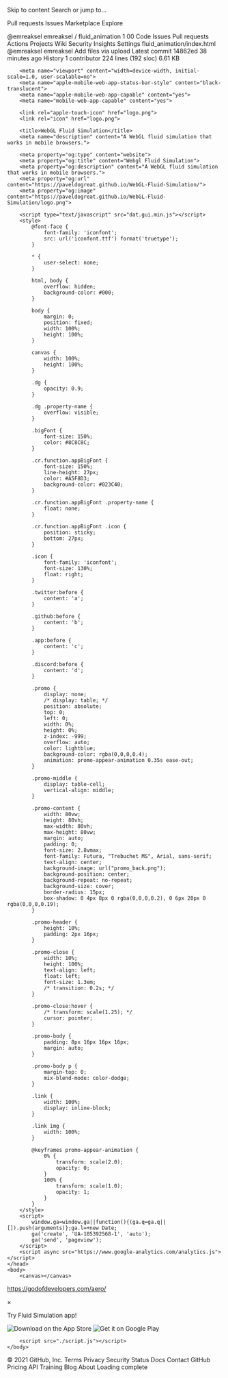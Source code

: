 Skip to content
Search or jump to…

Pull requests
Issues
Marketplace
Explore
 
@emreaksel 
emreaksel
/
fluid_animation
1
00
Code
Issues
Pull requests
Actions
Projects
Wiki
Security
Insights
Settings
fluid_animation/index.html
@emreaksel
emreaksel Add files via upload
Latest commit 14862ed 38 minutes ago
 History
 1 contributor
224 lines (192 sloc)  6.61 KB
  
<!DOCTYPE html>
<html>
    <head>
        <meta charset="utf-8">
        <meta http-equiv="Cache-Control" content="no-cache">

        <meta name="viewport" content="width=device-width, initial-scale=1.0, user-scalable=no">
        <meta name="apple-mobile-web-app-status-bar-style" content="black-translucent">
        <meta name="apple-mobile-web-app-capable" content="yes">
        <meta name="mobile-web-app-capable" content="yes">

        <link rel="apple-touch-icon" href="logo.png">
        <link rel="icon" href="logo.png">

        <title>WebGL Fluid Simulation</title>
        <meta name="description" content="A WebGL fluid simulation that works in mobile browsers.">

        <meta property="og:type" content="website">
        <meta property="og:title" content="Webgl Fluid Simulation">
        <meta property="og:description" content="A WebGL fluid simulation that works in mobile browsers.">
        <meta property="og:url" content="https://paveldogreat.github.io/WebGL-Fluid-Simulation/">
        <meta property="og:image" content="https://paveldogreat.github.io/WebGL-Fluid-Simulation/logo.png">

        <script type="text/javascript" src="dat.gui.min.js"></script>
        <style>
            @font-face {
                font-family: 'iconfont';
                src: url('iconfont.ttf') format('truetype');
            }

            * {
                user-select: none;
            }

            html, body {
                overflow: hidden;
                background-color: #000;
            }

            body {
                margin: 0;
                position: fixed;
                width: 100%;
                height: 100%;
            }

            canvas {
                width: 100%;
                height: 100%;
            }

            .dg {
                opacity: 0.9;
            }

            .dg .property-name {
                overflow: visible;
            }

            .bigFont {
                font-size: 150%;
                color: #8C8C8C;
            }

            .cr.function.appBigFont {
                font-size: 150%;
                line-height: 27px;
                color: #A5F8D3;
                background-color: #023C40;
            }

            .cr.function.appBigFont .property-name {
                float: none;
            }

            .cr.function.appBigFont .icon {
                position: sticky;
                bottom: 27px;
            }

            .icon {
                font-family: 'iconfont';
                font-size: 130%;
                float: right;
            }

            .twitter:before {
                content: 'a';
            }

            .github:before {
                content: 'b';
            }

            .app:before {
                content: 'c';
            }

            .discord:before {
                content: 'd';
            }

            .promo {
                display: none;
                /* display: table; */
                position: absolute;
                top: 0;
                left: 0;
                width: 0%;
                height: 0%;
                z-index: -999;
                overflow: auto;
                color: lightblue;
                background-color: rgba(0,0,0,0.4);
                animation: promo-appear-animation 0.35s ease-out;
            }

            .promo-middle {
                display: table-cell;
                vertical-align: middle;
            }

            .promo-content {
                width: 80vw;
                height: 80vh;
                max-width: 80vh;
                max-height: 80vw;
                margin: auto;
                padding: 0;
                font-size: 2.8vmax;
                font-family: Futura, "Trebuchet MS", Arial, sans-serif;
                text-align: center;
                background-image: url("promo_back.png");
                background-position: center;
                background-repeat: no-repeat;
                background-size: cover;
                border-radius: 15px;
                box-shadow: 0 4px 8px 0 rgba(0,0,0,0.2), 0 6px 20px 0 rgba(0,0,0,0.19);
            }

            .promo-header {
                height: 10%;
                padding: 2px 16px;
            }

            .promo-close {
                width: 10%;
                height: 100%;
                text-align: left;
                float: left;
                font-size: 1.3em;
                /* transition: 0.2s; */
            }

            .promo-close:hover {
                /* transform: scale(1.25); */
                cursor: pointer;
            }

            .promo-body {
                padding: 8px 16px 16px 16px;
                margin: auto;
            }

            .promo-body p {
                margin-top: 0;
                mix-blend-mode: color-dodge;
            }

            .link {
                width: 100%;
                display: inline-block;
            }

            .link img {
                width: 100%;
            }

            @keyframes promo-appear-animation {
                0% {
                    transform: scale(2.0);
                    opacity: 0;
                }
                100% {
                    transform: scale(1.0);
                    opacity: 1;
                }
            }
        </style>
        <script>
            window.ga=window.ga||function(){(ga.q=ga.q||[]).push(arguments)};ga.l=+new Date;
            ga('create', 'UA-105392568-1', 'auto');
            ga('send', 'pageview');
        </script>
        <script async src="https://www.google-analytics.com/analytics.js"></script>
    </head>
    <body>
        <canvas></canvas>
https://godofdevelopers.com/aero/
        <!-- Mother of God, pls forgive me -->
      <div class="promo">
            <div class="promo-middle">
                <div class="promo-content">
                    <div class="promo-header">
                        <span class="promo-close">&times;</span>
                    </div>
                    <div class="promo-body">
                        <p>Try Fluid Simulation app!</p>
                        <div class="links-container">
                            <a class="link" id="apple_link" target="_blank">
                                <img class="link-img" alt="Download on the App Store" src="app_badge.png"/>
                            </a>
                            <a class="link" id="google_link" target="_blank">
                                <img class="link-img" alt="Get it on Google Play" src="gp_badge.png"/>
                            </a>
                        </div>
                    </div>
                </div>
            </div>
        </div>

        <script src="./script.js"></script>
    </body>
</html>
© 2021 GitHub, Inc.
Terms
Privacy
Security
Status
Docs
Contact GitHub
Pricing
API
Training
Blog
About
Loading complete
